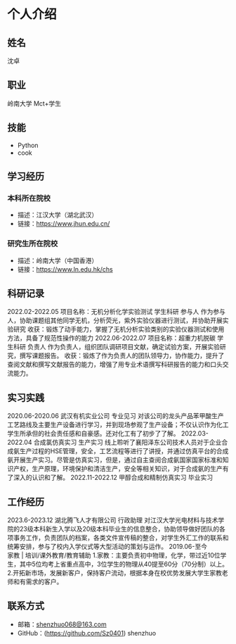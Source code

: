 # 个人介绍

## 姓名
沈卓

## 职业
岭南大学 Mct+学生

## 技能
- Python
- cook
  

## 学习经历
### 本科所在院校
- 描述：江汉大学（湖北武汉）
- 链接：https://www.jhun.edu.cn/
### 研究生所在院校
- 描述：岭南大学（中国香港）
- 链接：https://www.ln.edu.hk/chs
 ## 科研记录
 2022.02-2022.05     项目名称：无机分析化学实验测试                  学生科研                           参与人
作为参与人，协助课题组其他同学无机，分析荧光，紫外实验仪器进行测试，并协助开展实验研究
收获：锻炼了动手能力，掌握了无机分析实验类别的实验仪器测试和使用方法，具备了规范性操作的能力
2022.06-2022.07     项目名称：超重力机脱碳                          学生科研                           负责人
作为负责人，组织团队调研项目文献，确定试验方案，开展实验研究，撰写课题报告。
收获：锻炼了作为负责人的团队领导力，协作能力，提升了查阅文献和撰写文献报告的能力，增强了用专业术语撰写科研报告的能力和口头交流能力。
 ## 实习实践
 2020.06-2020.06     武汉有机实业公司                                专业见习
对该公司的龙头产品苯甲酸生产工艺路线及主要生产设备进行学习，并到现场参观了生产设备；不仅认识作为化工学生所承但的社会责任感和自豪感。还对化工有了初步了了解。
2022.03-2022.04     合成氯仿真实习                                  生产实习
线上聆听了襄阳泽东公司技术人员对于企业合成氨生产过程的HSE管理，安全，工艺流程等进行了讲授，并通过仿真平台的合成氨开展生产实习。尽管是仿真实习，但是，通过自主查阅合成氨国家国家标准和知识产权，生产原理，环境保护和清洁生产，安全等相关知识，对于合成氨的生产有了深入的认识和了解。
2022.11-2022.12     甲醇合成和精制仿真实习                          毕业实习
 ## 工作经历
2023.6-2023.12      湖北腾飞人才有限公司                            行政助理
对江汉大学光电材料与技术学院的23级本科新生入学以及20级本科毕业生的信息整合，协助领导做好团队的各项事务工作，负责团队的档案，各类文件宣传稿的整合，对学生外汇工作的联系和统筹安排，参与了校内入学仪式等大型活动的策划与运作。
2019.06-至今	
家教 | 培训/课外教育/教育辅助
1.家教：主要负责初中物理，化学，带过近10位学生，其中5位均考上省重点高中，3位学生的物理从40提至60分（70分制）以上。
2.开拓新市场，发展新客户，保持客户流动，根据本身在校优势发展大学生家教老师和有需求的客户。

## 联系方式
- 邮箱：shenzhuo068@163.com
- GitHub：(https://github.com/Sz0401) shenzhuo

